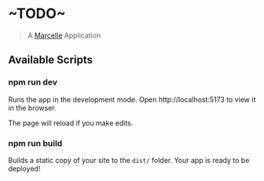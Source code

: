 # ~TODO~

> A [Marcelle](https://marcelle.dev) Application

## Available Scripts

### npm run dev

Runs the app in the development mode.
Open http://localhost:5173 to view it in the browser.

The page will reload if you make edits.

### npm run build

Builds a static copy of your site to the `dist/` folder.
Your app is ready to be deployed!
